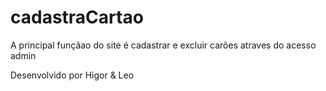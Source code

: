 # cadastraCartao
A principal funçãao do site é cadastrar e excluir carões atraves do acesso admin

Desenvolvido por Higor & Leo
